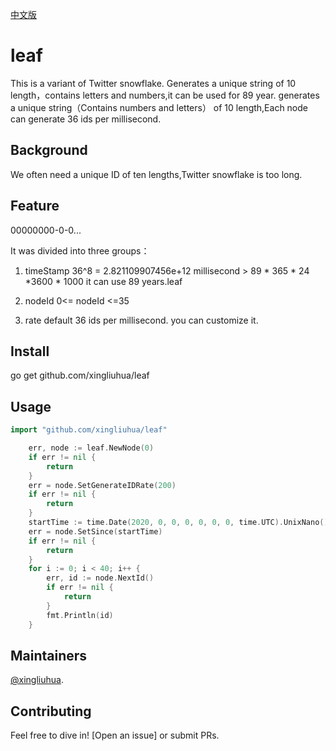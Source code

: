 [中文版](https://github.com/xingliuhua/leaf/blob/master/README.cn.md)
# leaf

This is a variant of Twitter snowflake. Generates a unique string of 10 length，contains letters and numbers,it can be used for 89 year.
generates a unique string（Contains numbers and letters） of 10 length,Each node can generate 36 ids per millisecond.

## Background

We often need a unique ID of ten lengths,Twitter snowflake is too long.

## Feature

00000000-0-0...

It was divided into three groups：
1. timeStamp
36^8 = 2.821109907456e+12 millisecond > 89 * 365 * 24 *3600 * 1000
it can use 89 years.leaf

2. nodeId
0<= nodeId <=35

3. rate
default 36 ids per millisecond.
you can customize it.

## Install
go get github.com/xingliuhua/leaf
## Usage
``` go
import "github.com/xingliuhua/leaf"
```

``` go
    err, node := leaf.NewNode(0)
   	if err != nil {
   		return
   	}
   	err = node.SetGenerateIDRate(200)
   	if err != nil {
   		return
   	}
   	startTime := time.Date(2020, 0, 0, 0, 0, 0, 0, time.UTC).UnixNano() / 1000000
   	err = node.SetSince(startTime)
   	if err != nil {
   		return
   	}
   	for i := 0; i < 40; i++ {
   		err, id := node.NextId()
   		if err != nil {
   			return
   		}
   		fmt.Println(id)
   	}
```

## Maintainers

[@xingliuhua](https://github.com/xingliuhua).

## Contributing

Feel free to dive in! [Open an issue] or submit PRs.
